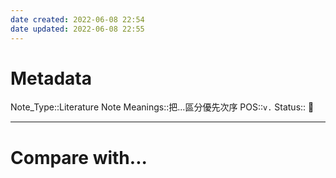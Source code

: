 ```yaml
---
date created: 2022-06-08 22:54
date updated: 2022-06-08 22:55
---
```


# Metadata

Note_Type::Literature Note
Meanings::把...區分優先次序
POS::`v.`
Status:: 👶

---

# Compare with...
